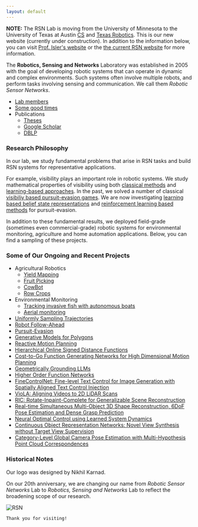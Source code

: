 ```yaml
---
layout: default
---
```


**NOTE:** The RSN Lab is moving from the University of Minnesota to the University of Texas at Austin [CS](https://www.cs.utexas.edu) and [Texas Robotics](https://robotics.utexas.edu). 
This is our new website (currently under construction). In addition to the information below, you can visit [Prof. Isler's website](https://www.cs.utexas.edu/~isler/) or
the [the current RSN website](https://rsn.umn.edu/) for more information. 


The **Robotics, Sensing and Networks** Laboratory was established in 2005 with the goal of developing robotic systems that can operate in dynamic and complex environments. Such systems often involve multiple robots, and perform tasks involving sensing and communication. We call them _Robotic Sensor Networks_.

- [Lab members](people.md)
- [Some good times](https://rsn.umn.edu/activities)
- Publications 
  - [Theses](theses.md)
  - [Google Scholar](https://scholar.google.com/citations?user=Q5KT-hEAAAAJ&hl=en)
  - [DBLP](https://dblp.org/pid/42/3703.html)


### Research Philosophy 

In our lab, we study fundamental problems that arise in RSN tasks and build RSN systems for representative applications. 

For example, visibility plays an important role in robotic systems. We study mathematical properties of visibility using both [classical methods](https://ieeexplore.ieee.org/document/1273987) and [learning-based approaches](https://rahulmoorthy19.github.io/VisDiff/). In the past, we solved a number of classical [visibiliy based pursuit-evasion games](https://conservancy.umn.edu/items/90b2aed5-3861-4a51-9768-4089a8083a9b). We are now investigating [learning based belief state representations](https://sites.google.com/umn.edu/pebs) and [reinforcement learning based methods](https://gonultasbu.github.io/pursuit-evasion/) for pursuit-evasion. 


In addition to these fundamental results, we deployed field-grade (sometimes even commercial-grade) robotic systems for environmental monitoring, agriculture and home automation applications. Below, you can find a sampling of these projects. 



### Some of Our Ongoing and Recent Projects
* Agricultural Robotics
  * [Yield Mapping](https://rsn.umn.edu/projects/orchard-monitoring)
  * [Fruit Picking](https://arxiv.org/abs/1804.09771)
  * [CowBot](https://rsn.umn.edu/projects/cowbot)
  * [Row Crops](https://conservancy.umn.edu/items/05b57608-7dde-4534-99f4-9495c013a9a4)
* Environmental Monitoring
  * [Tracking invasive fish with autonomous boats](https://rsn.umn.edu/projects/carp-tracking)
  * [Aerial monitoring](https://ksengin.github.io/papers/mrs2017tracking.pdf)
* [Uniformly Sampling Trajectories](https://ogpoyrazoglu.github.io/cuniform_sampling/)
* [Robot Follow-Ahead](https://qingyuan-jiang.github.io/iros2024_poseForecasting/)
* [Pursuit-Evasion](https://gonultasbu.github.io/pursuit-evasion/)
* [Generative Models for Polygons](https://rahulmoorthy19.github.io/VisDiff/)
* [Reactive Motion Planning](https://samsunglabs.github.io/RAMP-project-page/)
* [Hierarchical Online Signed Distance Functions](https://samsunglabs.github.io/HIO-SDF-project-page/)
* [Cost-to-Go Function Generating Networks for High Dimensional Motion Planning](https://sites.google.com/view/jinwookhuh/)
* [Geometrically Grounding LLMs](https://arxiv.org/abs/2310.20034)
* [Higher Order Function Networks](https://saic-ny.github.io/hof/)
* [FineControlNet: Fine-level Text Control for Image Generation with Spatially Aligned Text Control Injection](https://samsunglabs.github.io/FineControlNet-project-page/)
* [VioLA: Aligning Videos to 2D LiDAR Scans](https://samsunglabs.github.io/viola-project-page/)
* [RIC: Rotate-Inpaint-Complete for Generalizable Scene Reconstruction](https://samsunglabs.github.io/RIC-project-page/)
* [Real-time Simultaneous Multi-Object 3D Shape Reconstruction, 6DoF Pose Estimation and Dense Grasp Prediction](https://samsunglabs.github.io/SceneGrasp-project-page/)
* [Neural Optimal Control using Learned System Dynamics](https://arxiv.org/abs/2302.09846)
* [Continuous Object Representation Networks: Novel View Synthesis without Target View Supervision](https://nicolaihaeni.github.io/corn/)
* [Category-Level Global Camera Pose Estimation with Multi-Hypothesis Point Cloud Correspondences](https://arxiv.org/pdf/2209.14419)


### Historical Notes

Our logo was designed by Nikhil Karnad.

On our 20th anniversary, we are changing our name from _Robotic Sensor Networks_ Lab to _Robotics, Sensing and Networks_ Lab to reflect the broadening scope of our research. 



![RSN](https://rsn.umn.edu/sites/rsn.umn.edu/files/2020-12/600px-Rsn-sept-2017-harvest_0.png)


```
Thank you for visiting!
```
